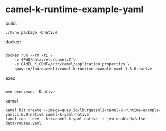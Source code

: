 # camel-k-runtime-example-yaml

build:
```shell script
./mvnw package -Dnative
```

docker:
```shell script

docker run --rm -ti \
    -v $PWD/data:/etc/camel:Z \
    -e CAMEL_K_CONF=/etc/camel/application.properties \
    quay.io/lburgazzoli/camel-k-runtime-example-yaml:1.6.0-native
```

exec
```shell script

mvn exec:exec -Dnative
```

kamel
```shell script
kamel kit create --image=quay.io/lburgazzoli/camel-k-runtime-example-yaml:1.6.0-native camel-k-yaml-native
kamel run --dev --kit=camel-k-yaml-native -t jvm.enabled=false data/routes.yaml 
```